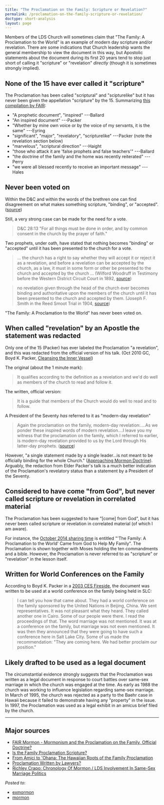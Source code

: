 ```yaml
---
title: "The Proclamation on the Family: Scripture or Revelation?"
permalink: /proclamation-on-the-family-scripture-or-revelation/
doctype: short-analysis
layout: page
---
```


Members of the LDS Church will sometimes claim that "The Family: A Proclamation to the World" is an example of modern day scripture and/or revelation.  There are some indications that Church leadership wants the general membership to view the document in this way, but Apostolic statements about the document during its first 20 years tend to stop just short of calling it "scripture" or "revelation" _directly_ (though it is sometimes strongly implied).


## None of the 15 have ever called it "scripture"

The Proclamation has been called "scriptural" and "scipturelike" but it has never been given the appellation "scripture" by the 15. Summarizing [this compilation by FAIR](https://www.fairlatterdaysaints.org/answers/Question:_Is_the_Mormon_document_%22The_Family:_A_Proclamation_to_the_World%22_official_doctrine%3F):

* "A prophetic document", "inspired" ---Ballard
* "An inspired document" ---Packer
* "Whether by mine own voice or by the voice of my servants, it is the same" ---Eyring
* "significant", "major", "revelatory", "scripturelike" ---Packer (note the revelation section below)
* "marvelous", "scriptural direction" ---Haight
* "those who attack it are 'false prophets and false teachers'" ---Ballard
* "the doctrine of the family and the home was recently reiterated" ---Perry
* "we were all blessed recently to receive an important message" ---Hales

## Never been voted on

Within the D&C and within the words of the brethren one can find disagreement on what makes something scripture, "binding", or "accepted". ([source](https://dialoguejournal.com/wp-content/uploads/sbi/articles/Dialogue_V20N03_73.pdf))

Still, a very strong case can be made for the need for a vote.

> D&C 28:13 "For all things must be done in order, and by common consent in the church by the prayer of faith."

Two prophets, under oath, have stated that nothing becomes "binding" or "accepted" until it has been presented to the church for a vote.

> ... the church has a right to say whether they will accept it or reject it as a revelation, and before a revelation can be accepted by the church, as a law, it must in some form or other be presented to the church and accepted by the church ... (Wilford Woodruff in Testimony before the Western District Circuit Court in 1892, [source](https://dialoguejournal.com/wp-content/uploads/sbi/articles/Dialogue_V20N03_73.pdf))

> no revelation given through the head of the church ever becomes binding and authoritative upon the members of the church until it has been presented to the church and accepted by them. (Joseph F. Smith in the Reed Smoot Trial in 1904, [source](https://dialoguejournal.com/wp-content/uploads/sbi/articles/Dialogue_V20N03_73.pdf))

"The Family: A Proclamation to the World" has never been voted on.

## When called "revelation" by an Apostle the statement was redacted

Only one of the 15 (Packer) has ever labeled the Proclamation "a revelation", and this was redacted from the official version of his talk. (Oct 2010 GC, Boyd K. Packer, [Cleansing the Inner Vessel](https://www.lds.org/general-conference/2010/10/cleansing-the-inner-vessel?lang=eng))

The original (about the 1 minute mark):

> It qualifies according to the definition as a revelation and we'd do well as members of the church to read and follow it.

The written, official version:

> It is a guide that members of the Church would do well to read and to follow.

A President of the Seventy *has* referred to it as "modern-day revelation"

> Again the proclamation on the family, modern-day revelation:....As we ponder these inspired words of modern revelation....I leave you my witness that the proclamation on the family, which I referred to earlier, is modern-day revelation provided to us by the Lord through His latter-day prophets. ([source](https://www.lds.org/general-conference/1998/04/children-and-the-family?lang=eng))

However, "a single statement made by a single leader...is not meant to be officially binding for the whole Church." ([Approaching Mormon Doctrine](http://www.mormonnewsroom.org/article/approaching-mormon-doctrine)).  Arguably, the redaction from Elder Packer's talk is a much better indication of the Proclamation's revelatory status than a statement by a President of the Seventy.

## Considered to have come "from God", but never called scripture or revelation in correlated material

The Proclamation has been suggested to have "[come] from God", but it has never been called scripture or revelation in correlated material (of which I am aware).

For instance, the [October 2014 sharing time](https://www.lds.org/manual/2014-outline-for-sharing-time-families-are-forever/october-the-family-a-proclamation-to-the-world-came-from-god-to-help-my-family?lang=eng) is entitled "'The Family: A Proclamation to the World' Came from God to Help My Family".  The Proclamation is shown together with Moses holding the ten commandments and a bible.  However, the Proclamation is never referred to as "scripture" or "revelation" in the lesson itself.

## Written for World Conferences on the Family

According to Boyd K. Packer in a [2003 CES Fireside](https://speeches.byu.edu/talks/boyd-k-packer_instrument-mind-foundation-character/), the document was written to be used at a world conference on the family being held in SLC:

> I can tell you how that came about. They had a world conference on the family sponsored by the United Nations in Beijing, China. We sent representatives. It was not pleasant what they heard. They called another one in Cairo. Some of our people were there. I read the proceedings of that. The word marriage was not mentioned. It was at a conference on the family, but marriage was not even mentioned.  It was then they announced that they were going to have such a conference here in Salt Lake City. Some of us made the recommendation: "They are coming here. We had better proclaim our position."

## Likely drafted to be used as a legal document

The circumstantial evidence strongly suggests that the Proclamation was written as a legal document in response to court battles over same-sex marriage in which the church was engaged at the time.  As early as 1988 the church was working to influence legislation regarding same-sex marriage.  In March of 1995, the church was rejected as a party to the Baehr case in Hawaii because it failed to demonstrate having any "property" in the issue.  In 1997, the Proclamation was used as a legal exhibit in an amicus brief filed by the church.

---

## Major sources
* [FAIR Mormon - Mormonism and the Proclamation on the Family, Official Doctrine?](http://en.fairmormon.org/Mormonism_and_prophets/Mormonism_and_the_Proclamation_on_the_Family/Official_doctrine#cite_note-4)
* [Is the Family Proclamation Scripture?](http://rationalfaiths.com/is-the-family-proclamation-scripture/)
* [From Amici to 'Ohana: The Hawaiian Roots of the Family Proclamation](http://rationalfaiths.com/from-amici-to-ohana/)
* [Proclamation Written by Lawyers?](http://www.wheatandtares.org/15370/proclamation-written-by-lawyers/)
* [Richley Crapo: Chronology Of Mormon / LDS Involvement In Same-Sex Marriage Politics](http://www.mormonsocialscience.org/2008/01/04/richley-crapo-chronology-of-mormon-lds-involvement-in-same-sex-marriage-politics/)

*Posted to*:

* [exmormon](https://www.reddit.com/r/exmormon/comments/4c41ax/why_the_family_proclamation_should_not_be_called/)
* [mormon](https://www.reddit.com/r/mormon/comments/4c41n1/why_the_family_proclamation_should_not_be_called/)

